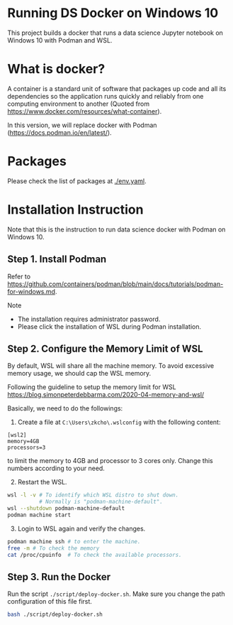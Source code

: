 # Running DS Docker on Windows 10
This project builds a docker that runs a data science Jupyter notebook on Windows 10 with Podman and WSL.

# What is docker?
A container is a standard unit of software that packages up code and all its dependencies so the application runs quickly and reliably from one computing environment to another (Quoted from https://www.docker.com/resources/what-container).

In this version, we will replace docker with Podman (https://docs.podman.io/en/latest/).

# Packages
Please check the list of packages at [./env.yaml](./env.yaml).

# Installation Instruction
Note that this is the instruction to run data science docker with Podman on Windows 10. 

## Step 1. Install Podman
Refer to https://github.com/containers/podman/blob/main/docs/tutorials/podman-for-windows.md. 

Note
- The installation requires administrator password.
- Please click the installation of WSL during Podman installation.

## Step 2. Configure the Memory Limit of WSL
By default, WSL will share all the machine memory. To avoid excessive memory usage, we should cap the WSL memory.

Following the guideline to setup the memory limit for WSL https://blog.simonpeterdebbarma.com/2020-04-memory-and-wsl/

Basically, we need to do the followings:
1. Create a file at `C:\Users\zkcho\.wslconfig` with the following content:
```text
[wsl2]
memory=4GB
processors=3
```
to limit the memory to 4GB and processor to 3 cores only. Change this numbers according to your need.

2. Restart the WSL.
```bash
wsl -l -v # To identify which WSL distro to shut down. 
          # Normally is "podman-machine-default".
wsl --shutdown podman-machine-default 
podman machine start
```

3. Login to WSL again and verify the changes.
```bash
podman machine ssh # to enter the machine.
free -m # To check the memory
cat /proc/cpuinfo  # To check the available processors. 
```


## Step 3. Run the Docker
 
Run the script `./script/deploy-docker.sh`. Make sure you change the path configuration of this file first.
```bash
bash ./script/deploy-docker.sh
```
 


 
